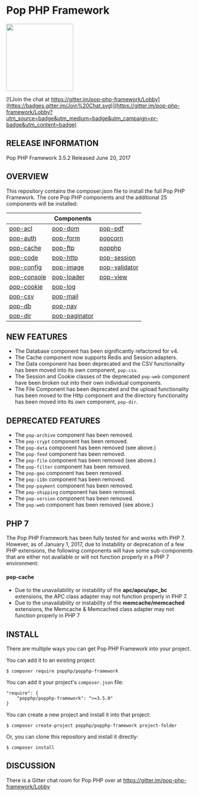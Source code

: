 Pop PHP Framework
=================

<img src="http://www.popphp.org/img/pop-php-logo.png" width="180" height="180" />

[![Join the chat at https://gitter.im/pop-php-framework/Lobby](https://badges.gitter.im/Join%20Chat.svg)](https://gitter.im/pop-php-framework/Lobby?utm_source=badge&utm_medium=badge&utm_campaign=pr-badge&utm_content=badge)

RELEASE INFORMATION
-------------------
Pop PHP Framework 3.5.2
Released June 20, 2017

OVERVIEW
--------
This repository contains the composer.json file to install the full Pop PHP Framework.
The core Pop PHP components and the additional 25 components will be installed:

|                                                      | Components                                               |                                                          |
|------------------------------------------------------|----------------------------------------------------------|----------------------------------------------------------|
| [pop-acl](https://github.com/popphp/pop-acl)         | [pop-dom](https://github.com/popphp/pop-dom)             | [pop-pdf](https://github.com/popphp/pop-pdf)             |
| [pop-auth](https://github.com/popphp/pop-auth)       | [pop-form](https://github.com/popphp/pop-form)           | [popcorn](https://github.com/popphp/popcorn)             |
| [pop-cache](https://github.com/popphp/pop-cache)     | [pop-ftp](https://github.com/popphp/pop-ftp)             | [popphp](https://github.com/popphp/popphp)               |
| [pop-code](https://github.com/popphp/pop-code)       | [pop-http](https://github.com/popphp/pop-http)           | [pop-session](https://github.com/popphp/pop-session)     |
| [pop-config](https://github.com/popphp/pop-config)   | [pop-image](https://github.com/popphp/pop-image)         | [pop-validator](https://github.com/popphp/pop-validator) |
| [pop-console](https://github.com/popphp/pop-console) | [pop-loader](https://github.com/popphp/pop-loader)       | [pop-view](https://github.com/popphp/pop-view)           |
| [pop-cookie](https://github.com/popphp/pop-cookie)   | [pop-log](https://github.com/popphp/pop-log)             |                                                          |
| [pop-csv](https://github.com/popphp/pop-csv)         | [pop-mail](https://github.com/popphp/pop-mail)           |                                                          |
| [pop-db](https://github.com/popphp/pop-db)           | [pop-nav](https://github.com/popphp/pop-nav)             |                                                          |
| [pop-dir](https://github.com/popphp/pop-dir)         | [pop-paginator](https://github.com/popphp/pop-paginator) |                                                          |


NEW FEATURES
------------

* The Database component has been significantly refactored for v4.
* The Cache component now supports Redis and Session adapters.
* The Data component has been deprecated and the CSV functionality has been moved into its own component, `pop-csv`.
* The Session and Cookie classes of the deprecated `pop-web` component have been broken out into their own individual components.
* The File Component has been deprecated and the upload functionality has been moved to the Http component and the directory
  functionality has been moved into its own component, `pop-dir`.


DEPRECATED FEATURES
-------------------

* The `pop-archive` component has been removed.
* The `pop-crypt` component has been removed.
* The `pop-data` component has been removed (see above.)
* The `pop-feed` component has been removed.
* The `pop-file` component has been removed (see above.)
* The `pop-filter` component has been removed.
* The `pop-geo` component has been removed.
* The `pop-i18n` component has been removed.
* The `pop-payment` component has been removed.
* The `pop-shipping` component has been removed.
* The `pop-version` component has been removed.
* The `pop-web` component has been removed (see above.)


PHP 7
-----

The Pop PHP Framework has been fully tested for and works with PHP 7. However, as of January 1, 2017, due to
instability or deprecation of a few PHP extensions, the following components will have some sub-components
that are either not available or will not function properly in a PHP 7 environment:

#### pop-cache

- Due to the unavailability or instability of the **apc/apcu/apc_bc** extensions, the APC class adapter may not function properly in PHP 7.
- Due to the unavailability or instability of the **memcache/memcached** extensions, the Memcache & Memcached class adapter may not function properly in PHP 7

INSTALL
-------
There are multiple ways you can get Pop PHP Framework into your project.

You can add it to an existing project:

```console
$ composer require popphp/popphp-framework
```

You can add it your project's `composer.json` file:

    "require": {
        "popphp/popphp-framework": ">=3.5.0"
    }

You can create a new project and install it into that project:

```console
$ composer create-project popphp/popphp-framework project-folder
```

Or, you can clone this repository and install it directly:

```console
$ composer install
```

## DISCUSSION

There is a Gitter chat room for Pop PHP over at https://gitter.im/pop-php-framework/Lobby
